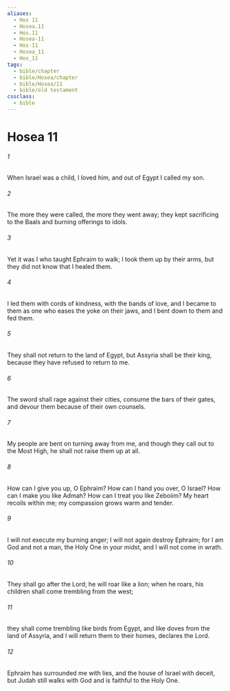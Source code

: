 ```yaml
---
aliases:
  - Hos 11
  - Hosea.11
  - Hos.11
  - Hosea-11
  - Hos-11
  - Hosea_11
  - Hos_11
tags:
  - bible/chapter
  - bible/Hosea/chapter
  - bible/Hosea/11
  - bible/old testament
cssclass:
  - bible
---
```


# Hosea 11

###### 1
When Israel was a child, I loved him, and out of Egypt I called my son.
###### 2
The more they were called, the more they went away;   they kept sacrificing to the Baals and burning offerings to idols.
###### 3
Yet it was I who taught Ephraim to walk; I took them up by their arms, but they did not know that I healed them.
###### 4
I led them with cords of kindness, with the bands of love, and I became to them as one who eases the yoke on their jaws, and I bent down to them and fed them.
###### 5
They shall not return to the land of Egypt, but Assyria shall be their king,   because they have refused to return to me.
###### 6
The sword shall rage against their cities, consume the bars of their gates, and devour them because of their own counsels.
###### 7
My people are bent on turning away from me, and though they call out to the Most High, he shall not raise them up at all.
###### 8
How can I give you up, O Ephraim? How can I hand you over, O Israel?   How can I make you like Admah? How can I treat you like Zeboiim?   My heart recoils within me; my compassion grows warm and tender.
###### 9
I will not execute my burning anger; I will not again destroy Ephraim;   for I am God and not a man,   the Holy One in your midst, and I will not come in wrath.
###### 10
They shall go after the Lord;   he will roar like a lion; when he roars, his children shall come trembling from the west;
###### 11
they shall come trembling like birds from Egypt, and like doves from the land of Assyria, and I will return them to their homes, declares the Lord.
###### 12
Ephraim has surrounded me with lies, and the house of Israel with deceit, but Judah still walks with God and is faithful to the Holy One.


